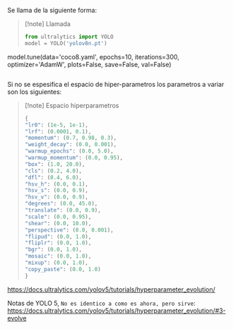 Se llama de la siguiente forma: 

> [!note] Llamada 
>```py
> from ultralytics import YOLO
>model = YOLO('yolov8n.pt')
model.tune(data='coco8.yaml', epochs=10, iterations=300, optimizer='AdamW', plots=False, save=False, val=False)
> ```


Si no se espesifica el espacio de hiper-parametros los parametros a variar son los siguientes: 

>[!note] Espacio hiperparametros
>```py
>{ 
>"lr0": (1e-5, 1e-1), 
>"lrf": (0.0001, 0.1), 
>"momentum": (0.7, 0.98, 0.3),
>"weight_decay": (0.0, 0.001),
>"warmup_epochs": (0.0, 5.0),
>"warmup_momentum": (0.0, 0.95),
>"box": (1.0, 20.0), 
>"cls": (0.2, 4.0), 
>"dfl": (0.4, 6.0), 
>"hsv_h": (0.0, 0.1), 
>"hsv_s": (0.0, 0.9),
>"hsv_v": (0.0, 0.9),
>"degrees": (0.0, 45.0),
>"translate": (0.0, 0.9), 
>"scale": (0.0, 0.95), 
>"shear": (0.0, 10.0),
>"perspective": (0.0, 0.001), 
>"flipud": (0.0, 1.0), 
>"fliplr": (0.0, 1.0), 
>"bgr": (0.0, 1.0), 
>"mosaic": (0.0, 1.0), 
>"mixup": (0.0, 1.0),
>"copy_paste": (0.0, 1.0)
>}
>```

https://docs.ultralytics.com/yolov5/tutorials/hyperparameter_evolution/


Notas de YOLO 5, `No es identico a como es ahora, pero sirve`: https://docs.ultralytics.com/yolov5/tutorials/hyperparameter_evolution/#3-evolve
